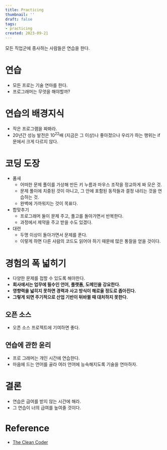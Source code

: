 ```yaml
---
title: Practicing
thumbnail: ''
draft: false
tags:
- practicing
created: 2023-09-21
---
```


모든 직업군에 종사하는 사람들은 연습을 한다.

# 연습

* 모든 프로는 기술 연마를 한다.
* 프로그래머는 무엇을 해야할까?

# 연습의 배경지식

* 작은 프로그램을 짜봐라.
* 20년간 성능 발전은 $10^22$배 (지금은 그 이상)나 좋아졌으나 우리가 하는 행위는 if문에서 크게 다르지 않다.

# 코딩 도장

* 품새
  * 어떠한 문제 풀이를 가상해 만든 키 누름과 마우스 조작을 정교하게 짜 모은 것.
  * 문제 풀이에 치중된 것이 아니고, 그 안에 포함된 동작들과 결정 내리는 것을 연습하는 것.
  * 완벽에 가까워지는 것이 목표다.
* 합맞추기
  * 프로그래머 둘이 문제 주고, 풀고를 돌아가면서 반복한다.
  * 과정에서 제약을 주고 받을 수도 있겠다.
* 대련
  * 두명 이상이 돌아가면서 문제를 푼다.
  * 이렇게 하면 다른 사람의 코드도 읽어야 하기 때문에 많은 통찰을 얻을 것이다.

# 경험의 폭 넓히기

* 다양한 문제를 접할 수 있도록 해야한다.
* **회사에서는 업무에 필수인 언어, 플랫폼, 도메인을 강요한다.**
* **영향력을 넓히지 못하면 경력과 사고 방식이 해로울 정도로 좁아진다.**
* **그렇게 되면 주기적으로 산업 기반이 뒤바뀔 때 대처하지 못한다.**

## 오픈 소스

* 오픈 소스 프로젝트에 기여하면 좋다.

## 연습에 관한 윤리

* 프로 그래머는 개인 시간에 연습한다.
* 마음에 드는 언어를 골라 여러 언어에 능숙해지도록 기술을 연마하자.

# 결론

* 연습은 급여를 받지 않는 시간에 해라.
* 그 연습이 너의 급여를 높여줄 것이다.

# Reference

* [The Clean Coder](https://product.kyobobook.co.kr/detail/S000000935891)
